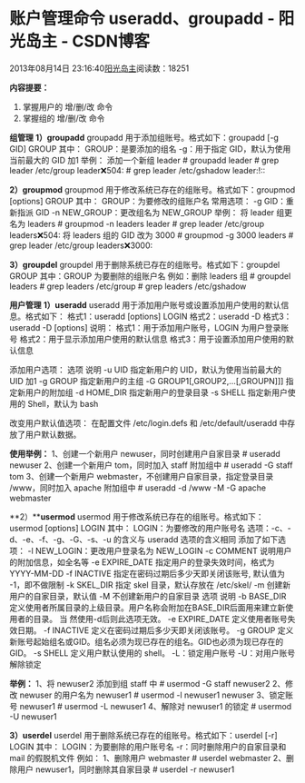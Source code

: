 
# 账户管理命令 useradd、groupadd - 阳光岛主 - CSDN博客

2013年08月14日 23:16:40[阳光岛主](https://me.csdn.net/sunboy_2050)阅读数：18251



**内容提要：**
1. 掌握用户的 增/删/改 命令
2. 掌握组的 增/删/改 命令


**组管理**
**1）groupadd**
groupadd 用于添加组账号。格式如下：groupadd [-g GID] GROUP
其中：
GROUP：是要添加的组名
-g：用于指定 GID，默认为使用当前最大的 GID 加1
举例： 添加一个新组 leader
\# groupadd leader
\# grep leader /etc/group
leader:x:504:
\# grep leader /etc/gshadow
leader:!::

**2）groupmod**
groupmod 用于修改系统已存在的组账号。格式如下：groupmod [options] GROUP
其中：
GROUP：为要修改的组账户名
常用选项：
-g GID：重新指派 GID
-n NEW_GROUP：更改组名为 NEW_GROUP
举例： 将 leader 组更名为 leaders
\# groupmod -n leaders leader
\# grep leader /etc/group
leaders:x:504:
将 leaders 组的 GID 改为 3000
\# groupmod -g 3000 leaders
\# grep leader /etc/group
leaders:x:3000:

**3）groupdel**
groupdel 用于删除系统已存在的组账号。格式如下：groupdel GROUP
其中：GROUP 为要删除的组账户名
例如：删除 leaders 组
\# groupdel leaders
\# grep leaders /etc/group
\# grep leaders /etc/gshadow


**用户管理**
**1）useradd**
useradd 用于添加用户账号或设置添加用户使用的默认信息。格式如下：
格式1：useradd [options] LOGIN
格式2：useradd -D
格式3：useradd -D [options]
说明：
格式1：用于添加用户账号，LOGIN 为用户登录账号
格式2：用于显示添加用户使用的默认信息
格式3：用于设置添加用户使用的默认信息

添加用户选项：
选项 说明
-u UID 指定新用户的 UID，默认为使用当前最大的 UID 加1
-g GROUP 指定新用户的主组
-G GROUP1[,GROUP2,…[,GROUPN]]] 指定新用户的附加组
-d HOME_DIR 指定新用户的登录目录
-s SHELL 指定新用户使用的 Shell，默认为 bash

改变用户默认值选项：
在配置文件 /etc/login.defs 和 /etc/default/useradd 中存放了用户默认数据。

**使用举例：**
1、创建一个新用户 newuser，同时创建用户自家目录
\# useradd newuser
2、创建一个新用户 tom，同时加入 staff 附加组中
\# useradd -G staff tom
3、创建一个新用户 webmaster，不创建用户自家目录，指定登录目录 /www，同时加入 apache 附加组中
\# useradd -d /www -M -G apache webmaster

**2）****usermod**
usermod 用于修改系统已存在的组账号。格式如下：usermod [options] LOGIN
其中：
LOGIN：为要修改的用户账号名
选项：-c、-d、-e、-f、-g、-G、-s、-u 的含义与 useradd 选项的含义相同
添加了如下选项：
-l NEW_LOGIN：更改用户登录名为 NEW_LOGIN
-c COMMENT 说明用户的附加信息，如全名等
-e EXPIRE_DATE 指定用户的登录失效时间，格式为 YYYY-MM-DD
-f INACTIVE 指定在密码过期后多少天即关闭该账号, 默认值为 -1，即不做限制
-k SKEL_DIR 指定 skel 目录，默认存放在 /etc/skel/
-m 创建新用户的自家目录，默认值
-M 不创建新用户的自家目录
选项 说明
-b BASE_DIR
定义使用者所属目录的上级目录。用户名称会附加在BASE_DIR后面用来建立新使用者的目录。 当
然使用-d后则此选项无效。
-e
EXPIRE_DATE
定义使用者账号失效日期。
-f INACTIVE 定义在密码过期后多少天即关闭该账号。
-g GROUP 定义新账号起始组名或GID。组名必须为现已存在的组名。GID也必须为现已存在的GID。
-s SHELL 定义用户默认使用的 shell。
-L：锁定用户账号
-U：对用户账号解除锁定

**举例：**
1、将 newuser2 添加到组 staff 中
\# usermod -G staff newuser2
2、修改 newuser 的用户名为 newuser1
\# usermod -l newuser1 newuser
3、锁定账号 newuser1
\# usermod -L newuser1
4、解除对 newuser1 的锁定
\# usermod -U newuser1

**3）userdel**
userdel 用于删除系统已存在的组账号。格式如下：userdel [-r] LOGIN
其中：
LOGIN：为要删除的用户账号名
-r：同时删除用户的自家目录和 mail 的假脱机文件
例如：
1、删除用户 webmaster
\# userdel webmaster
2、删除用户 newuser1，同时删除其自家目录
\# userdel -r newuser1



